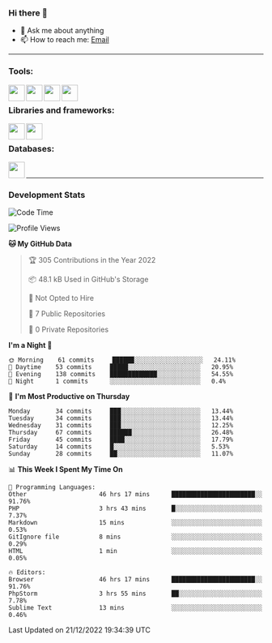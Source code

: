 ### Hi there 👋

<!-- - 🔭 I’m currently working on [huyviet] -->
- 💬 Ask me about anything
- 📫 How to reach me: [Email]
<!-- - ⚡ Fun fact: abc -->

---

### Tools:
<img align='left' height="32" width="32" src="https://cdn.jsdelivr.net/npm/simple-icons@4.8.0/icons/phpstorm.svg" />
<img align='left' height="32" width="32" src="https://cdn.jsdelivr.net/npm/simple-icons@4.8.0/icons/sublimetext.svg" />
<img align='left' height="32" width="32" src="https://cdn.jsdelivr.net/npm/simple-icons@4.8.0/icons/laragon.svg" />
<img align='left' height="32" width="32" src="https://cdn.jsdelivr.net/npm/simple-icons@4.8.0/icons/xampp.svg" />
<br>

### Libraries and frameworks:
<img align='left' height="32" width="32" src="https://cdn.jsdelivr.net/npm/simple-icons@4.8.0/icons/laravel.svg" />
<img align='left' height="32" width="32" src="https://cdn.jsdelivr.net/npm/simple-icons@4.8.0/icons/jquery.svg" />
<br>

### Databases:
<img align='left' height="32" width="32" src="https://cdn.jsdelivr.net/npm/simple-icons@4.8.0/icons/mysql.svg" />
<br>

---
### Development Stats
<!--START_SECTION:waka-->
![Code Time](http://img.shields.io/badge/Code%20Time-573%20hrs%2022%20mins-blue)

![Profile Views](http://img.shields.io/badge/Profile%20Views-74-blue)

**🐱 My GitHub Data** 

> 🏆 305 Contributions in the Year 2022
 > 
> 📦 48.1 kB Used in GitHub's Storage 
 > 
> 🚫 Not Opted to Hire
 > 
> 📜 7 Public Repositories 
 > 
> 🔑 0 Private Repositories  
 > 
**I'm a Night 🦉** 

```text
🌞 Morning    61 commits     ██████░░░░░░░░░░░░░░░░░░░   24.11% 
🌆 Daytime    53 commits     █████░░░░░░░░░░░░░░░░░░░░   20.95% 
🌃 Evening    138 commits    █████████████░░░░░░░░░░░░   54.55% 
🌙 Night      1 commits      ░░░░░░░░░░░░░░░░░░░░░░░░░   0.4%

```
📅 **I'm Most Productive on Thursday** 

```text
Monday       34 commits     ███░░░░░░░░░░░░░░░░░░░░░░   13.44% 
Tuesday      34 commits     ███░░░░░░░░░░░░░░░░░░░░░░   13.44% 
Wednesday    31 commits     ███░░░░░░░░░░░░░░░░░░░░░░   12.25% 
Thursday     67 commits     ██████░░░░░░░░░░░░░░░░░░░   26.48% 
Friday       45 commits     ████░░░░░░░░░░░░░░░░░░░░░   17.79% 
Saturday     14 commits     █░░░░░░░░░░░░░░░░░░░░░░░░   5.53% 
Sunday       28 commits     ██░░░░░░░░░░░░░░░░░░░░░░░   11.07%

```


📊 **This Week I Spent My Time On** 

```text
💬 Programming Languages: 
Other                    46 hrs 17 mins      ███████████████████████░░   91.76% 
PHP                      3 hrs 43 mins       █░░░░░░░░░░░░░░░░░░░░░░░░   7.37% 
Markdown                 15 mins             ░░░░░░░░░░░░░░░░░░░░░░░░░   0.53% 
GitIgnore file           8 mins              ░░░░░░░░░░░░░░░░░░░░░░░░░   0.29% 
HTML                     1 min               ░░░░░░░░░░░░░░░░░░░░░░░░░   0.05%

🔥 Editors: 
Browser                  46 hrs 17 mins      ███████████████████████░░   91.76% 
PhpStorm                 3 hrs 55 mins       ██░░░░░░░░░░░░░░░░░░░░░░░   7.78% 
Sublime Text             13 mins             ░░░░░░░░░░░░░░░░░░░░░░░░░   0.46%

```


 Last Updated on 21/12/2022 19:34:39 UTC
<!--END_SECTION:waka-->

[huyviet]: https://huyviet.vn/
[EMAIl]: https://mail.google.com/mail/u/0/?fs=1&tf=cm&source=mailto&to=huynguyenviet0110@gmail.com
